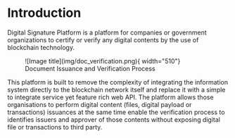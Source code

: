 # Introduction

Digital Signature Platform is a platform for companies or government organizations to certify or verify any digital contents by the use of blockchain technology. 

<figure markdown>
  ![Image title](img/doc_verification.png){ width="510"}
  <figcaption>Document Issuance and Verification Process</figcaption>
</figure>

This platform is built  to remove the complexity of integrating the information system directly to the blockchain network itself and replace it with a simple to integrate service yet feature rich web API. The platform allows those organisations to perform digital content (files, digital payload or transactions) issuances at the same time enable the verification process to identifies issuers and approver of those contents without exposing digital file or transactions to third party. 


<!-- <div class="grid cards" markdown>

- :fontawesome-brands-html5: __HTML__ for content and structure
- :fontawesome-brands-js: __JavaScript__ for interactivity
- :fontawesome-brands-css3: __CSS__ for text running out of boxes
- :fontawesome-brands-internet-explorer: __Internet Explorer__ ... huh?

</div>


## Commands

* `mkdocs new [dir-name]` - Create a new project.
* `mkdocs serve` - Start the live-reloading docs server.
* `mkdocs build` - Build the documentation site.
* `mkdocs -h` - Print help message and exit.

## Project layout

    mkdocs.yml    # The configuration file.
    docs/
        index.md  # The documentation homepage.
        ...       # Other markdown pages, images and other files. -->

